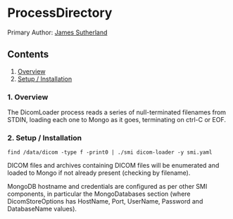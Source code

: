 # ProcessDirectory

Primary Author: [James Sutherland](https://github.com/jas88)

## Contents

1.  [Overview](#1-overview)
2.  [Setup / Installation](#2-setup--installation)

### 1. Overview

The DicomLoader process reads a series of null-terminated filenames from STDIN, loading each one to Mongo as it goes, terminating on ctrl-C or EOF.

### 2. Setup / Installation

`find /data/dicom -type f -print0 | ./smi dicom-loader -y smi.yaml`

DICOM files and archives containing DICOM files will be enumerated and loaded to Mongo if not already present (checking by filename).

MongoDB hostname and credentials are configured as per other SMI components, in particular the MongoDatabases section (where DicomStoreOptions has HostName, Port, UserName, Password and DatabaseName values).
